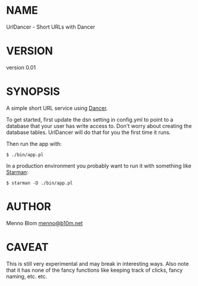 # NAME

UrlDancer - Short URLs with Dancer

# VERSION

version 0.01

# SYNOPSIS

A simple short URL service using [Dancer](http://search.cpan.org/perldoc?Dancer).

To get started, first update the dsn setting in config.yml to point to a
database that your user has write access to.
Don't worry about creating the database tables.
UrlDancer will do that for you the first time it runs.

Then run the app with:

    $ ./bin/app.pl

In a production environment you probably want to run it with something like
[Starman](http://search.cpan.org/perldoc?Starman):

    $ starman -D ./bin/app.pl

# AUTHOR

Menno Blom <menno@b10m.net>

# CAVEAT

This is still very experimental and may break in interesting ways. Also
note that it has none of the fancy functions like keeping track of clicks,
fancy naming, etc. etc.
